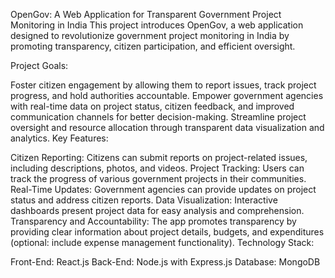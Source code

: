 OpenGov: A Web Application for Transparent Government Project Monitoring in India This project introduces OpenGov, a web application designed to revolutionize government project monitoring in India by promoting transparency, citizen participation, and efficient oversight.

Project Goals:

Foster citizen engagement by allowing them to report issues, track project progress, and hold authorities accountable. Empower government agencies with real-time data on project status, citizen feedback, and improved communication channels for better decision-making. Streamline project oversight and resource allocation through transparent data visualization and analytics. Key Features:

Citizen Reporting: Citizens can submit reports on project-related issues, including descriptions, photos, and videos. Project Tracking: Users can track the progress of various government projects in their communities. Real-Time Updates: Government agencies can provide updates on project status and address citizen reports. Data Visualization: Interactive dashboards present project data for easy analysis and comprehension. Transparency and Accountability: The app promotes transparency by providing clear information about project details, budgets, and expenditures (optional: include expense management functionality). Technology Stack:

Front-End: React.js Back-End: Node.js with Express.js Database: MongoDB